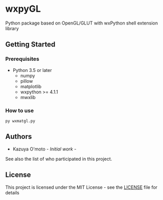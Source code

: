# wxpyGL

Python package based on OpenGL/GLUT
with wxPython shell extension library


## Getting Started

### Prerequisites
- Python 3.5 or later
    - numpy
    - pillow
    - matplotlib
    - wxpython >= 4.1.1
    - mwxlib

### How to use
```
py wxmatgl.py
```

## Authors

* Kazuya O'moto - *Initial work* -

See also the list of who participated in this project.


## License

This project is licensed under the MIT License - see the [LICENSE](./LICENSE) file for details
